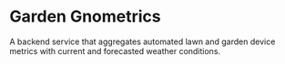 # Garden Gnometrics
A backend service that aggregates automated lawn and garden device metrics with current and forecasted weather conditions.